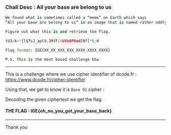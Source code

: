 ### Chall Desc : All your base are belong to us

```py
We found what is sometimes called a “meme” on Earth which says 
“All your base are belong to us” in an image that is named rather oddly, can you take a look?

Figure out what this is and retrieve the flag.

tU3/k>!{l$TsJ_ap(U.JM(F|6UVs0P0od}Nf[*t;H

Flag format: IGE{XX_XX_XXX_XXX_XXXX_XXXX_XXXX}

P.S. This is the most based challenge btw
```

---

This is a challenge where we use cipher identifier of dcode.fr : https://www.dcode.fr/cipher-identifier

Using that, we get to know it is `Base 91` cipher : 

Decoding the given ciphertext we get the flag.

#### THE FLAG : IGE{oh_no_you_got_your_base_back}

---

Thank you
